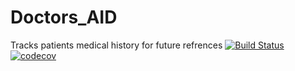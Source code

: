 # Doctors_AID

Tracks patients medical history for future refrences
[![Build Status](https://travis-ci.com/baloB99/Doctors_AID.svg?branch=master)](https://travis-ci.com/baloB99/Doctors_AID)
[![codecov](https://codecov.io/gh/baloB99/Doctors_AID/branch/master/graph/badge.svg?token=NXUEEWKLA8)](https://codecov.io/gh/baloB99/Doctors_AID)
